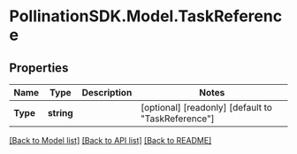 
# PollinationSDK.Model.TaskReference

## Properties

Name | Type | Description | Notes
------------ | ------------- | ------------- | -------------
**Type** | **string** |  | [optional] [readonly] [default to "TaskReference"]

[[Back to Model list]](../README.md#documentation-for-models)
[[Back to API list]](../README.md#documentation-for-api-endpoints)
[[Back to README]](../README.md)

